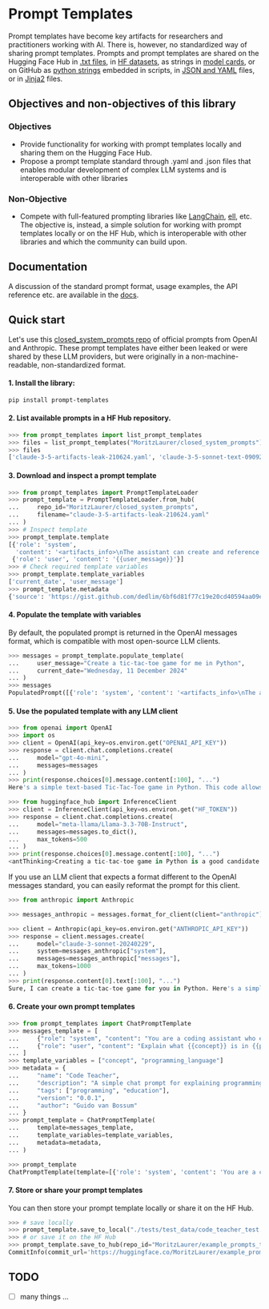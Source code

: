 # Prompt Templates

Prompt templates have become key artifacts for researchers and practitioners working with AI. There is, however, no standardized way of sharing prompt templates. Prompts and prompt templates are shared on the Hugging Face Hub in [.txt files](https://huggingface.co/HuggingFaceFW/fineweb-edu-classifier/blob/main/utils/prompt.txt), in [HF datasets](https://huggingface.co/datasets/fka/awesome-chatgpt-prompts), as strings in [model cards](https://huggingface.co/OpenGVLab/InternVL2-8B#grounding-benchmarks), or on GitHub as [python strings](https://github.com/huggingface/cosmopedia/tree/main/prompts) embedded in scripts, in [JSON and YAML](https://github.com/hwchase17/langchain-hub/blob/master/prompts/README.md) files, or in [Jinja2](https://github.com/argilla-io/distilabel/tree/main/src/distilabel/steps/tasks/templates) files.



## Objectives and non-objectives of this library
### Objectives
- Provide functionality for working with prompt templates locally and sharing them on the Hugging Face Hub. 
- Propose a prompt template standard through .yaml and .json files that enables modular development of complex LLM systems and is interoperable with other libraries
### Non-Objective 
- Compete with full-featured prompting libraries like [LangChain](https://github.com/langchain-ai/langchain), [ell](https://docs.ell.so/reference/index.html), etc. The objective is, instead, a simple solution for working with prompt templates locally or on the HF Hub, which is interoperable with other libraries and which the community can build upon.


## Documentation

A discussion of the standard prompt format, usage examples, the API reference etc. are available in the [docs](https://moritzlaurer.github.io/prompt_templates/).


## Quick start

Let's use this [closed_system_prompts repo](https://huggingface.co/MoritzLaurer/closed_system_prompts) of official prompts from OpenAI and Anthropic. These prompt templates have either been leaked or were shared by these LLM providers, but were originally in a non-machine-readable, non-standardized format.


#### 1. Install the library:

```bash
pip install prompt-templates
```


#### 2. List available prompts in a HF Hub repository. 

```python
>>> from prompt_templates import list_prompt_templates
>>> files = list_prompt_templates("MoritzLaurer/closed_system_prompts")
>>> files
['claude-3-5-artifacts-leak-210624.yaml', 'claude-3-5-sonnet-text-090924.yaml', 'claude-3-5-sonnet-text-image-090924.yaml', 'openai-metaprompt-audio.yaml', 'openai-metaprompt-text.yaml']
```

#### 3. Download and inspect a prompt template

```python
>>> from prompt_templates import PromptTemplateLoader
>>> prompt_template = PromptTemplateLoader.from_hub(
...     repo_id="MoritzLaurer/closed_system_prompts",
...     filename="claude-3-5-artifacts-leak-210624.yaml"
... )
>>> # Inspect template
>>> prompt_template.template
[{'role': 'system',
  'content': '<artifacts_info>\nThe assistant can create and reference artifacts ...'},
 {'role': 'user', 'content': '{{user_message}}'}]
>>> # Check required template variables
>>> prompt_template.template_variables
['current_date', 'user_message']
>>> prompt_template.metadata
{'source': 'https://gist.github.com/dedlim/6bf6d81f77c19e20cd40594aa09e3ecd'}
```


#### 4. Populate the template with variables
By default, the populated prompt is returned in the OpenAI messages format, which is compatible with most open-source LLM clients.

```python
>>> messages = prompt_template.populate_template(
...     user_message="Create a tic-tac-toe game for me in Python",
...     current_date="Wednesday, 11 December 2024"
... )
>>> messages
PopulatedPrompt([{'role': 'system', 'content': '<artifacts_info>\nThe assistant can create and reference artifacts during conversations. Artifacts are ...'}, {'role': 'user', 'content': 'Create a tic-tac-toe game for me in Python'}])
```

#### 5. Use the populated template with any LLM client

```python
>>> from openai import OpenAI
>>> import os
>>> client = OpenAI(api_key=os.environ.get("OPENAI_API_KEY"))
>>> response = client.chat.completions.create(
...     model="gpt-4o-mini",
...     messages=messages
... )
>>> print(response.choices[0].message.content[:100], "...")
Here's a simple text-based Tic-Tac-Toe game in Python. This code allows two players to take turns pl ...
```

```python
>>> from huggingface_hub import InferenceClient
>>> client = InferenceClient(api_key=os.environ.get("HF_TOKEN"))
>>> response = client.chat.completions.create(
...     model="meta-llama/Llama-3.3-70B-Instruct", 
...     messages=messages.to_dict(),
...     max_tokens=500
... )
>>> print(response.choices[0].message.content[:100], "...")
<antThinking>Creating a tic-tac-toe game in Python is a good candidate for an artifact. It's a self- ...
```

If you use an LLM client that expects a format different to the OpenAI messages standard, you can easily reformat the prompt for this client.

```python
>>> from anthropic import Anthropic

>>> messages_anthropic = messages.format_for_client(client="anthropic")

>>> client = Anthropic(api_key=os.environ.get("ANTHROPIC_API_KEY"))
>>> response = client.messages.create(
...     model="claude-3-sonnet-20240229",
...     system=messages_anthropic["system"],
...     messages=messages_anthropic["messages"],
...     max_tokens=1000
... )
>>> print(response.content[0].text[:100], "...")
Sure, I can create a tic-tac-toe game for you in Python. Here's a simple implementation: ...
```


#### 6. Create your own prompt templates

```python
>>> from prompt_templates import ChatPromptTemplate
>>> messages_template = [
...     {"role": "system", "content": "You are a coding assistant who explains concepts clearly and provides short examples."},
...     {"role": "user", "content": "Explain what {{concept}} is in {{programming_language}}."}
... ]
>>> template_variables = ["concept", "programming_language"]
>>> metadata = {
...     "name": "Code Teacher",
...     "description": "A simple chat prompt for explaining programming concepts with examples",
...     "tags": ["programming", "education"],
...     "version": "0.0.1",
...     "author": "Guido van Bossum"
... }
>>> prompt_template = ChatPromptTemplate(
...     template=messages_template,
...     template_variables=template_variables,
...     metadata=metadata,
... )

>>> prompt_template
ChatPromptTemplate(template=[{'role': 'system', 'content': 'You are a coding a..., template_variables=['concept', 'programming_language'], metadata={'name': 'Code Teacher', 'description': 'A simple ..., client_parameters={}, custom_data={}, populator_type='double_brace', populator=<prompt_templates.prompt_templates.DoubleBracePopu...)
```

#### 7. Store or share your prompt templates
You can then store your prompt template locally or share it on the HF Hub.

```python
>>> # save locally
>>> prompt_template.save_to_local("./tests/test_data/code_teacher_test.yaml")
>>> # or save it on the HF Hub
>>> prompt_template.save_to_hub(repo_id="MoritzLaurer/example_prompts_test", filename="code_teacher_test.yaml", create_repo=True)
CommitInfo(commit_url='https://huggingface.co/MoritzLaurer/example_prompts_test/commit/4cefd2c94f684f9bf419382f96b36692cd175e84', commit_message='Upload prompt template code_teacher_test.yaml', commit_description='', oid='4cefd2c94f684f9bf419382f96b36692cd175e84', pr_url=None, repo_url=RepoUrl('https://huggingface.co/MoritzLaurer/example_prompts_test', endpoint='https://huggingface.co', repo_type='model', repo_id='MoritzLaurer/example_prompts_test'), pr_revision=None, pr_num=None)
```


## TODO
- [ ] many things ...

